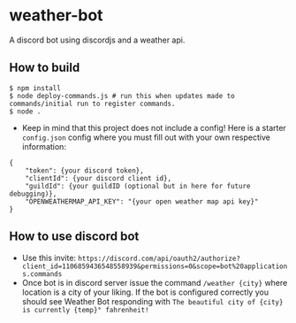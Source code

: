 # weather-bot

A discord bot using discordjs and a weather api.

## How to build

```
$ npm install
$ node deploy-commands.js # run this when updates made to commands/initial run to register commands.
$ node .
```

- Keep in mind that this project does not include a config! Here is a starter `config.json` config where you must fill out with your own respective information:
```
{
    "token": {your discord token},
    "clientId": {your discord client id},
	"guildId": {your guildID (optional but in here for future debugging)},
    "OPENWEATHERMAP_API_KEY": "{your open weather map api key}"
}
```

## How to use discord bot

- Use this invite: `https://discord.com/api/oauth2/authorize?client_id=1106859436548558939&permissions=0&scope=bot%20applications.commands`
- Once bot is in discord server issue the command `/weather {city}` where location is a city of your liking. If the bot is configured correctly you should see Weather Bot responding with `The beautiful city of {city} is currently {temp}° fahrenheit!`
